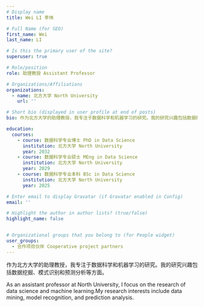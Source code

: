 ```yaml
---
# Display name
title: Wei LI 李伟

# Full Name (for SEO)
first_name: Wei
last_name: LI

# Is this the primary user of the site?
superuser: true

# Role/position
role: 助理教授 Assistant Professor

# Organizations/Affiliations
organizations:
  - name: 北方大学 North University
    url: ''

# Short bio (displayed in user profile at end of posts)
bio: 作为北方大学的助理教授，我专注于数据科学和机器学习的研究。我的研究兴趣包括数据挖掘、模式识别和预测分析等方面。

education:
  courses:
    - course: 数据科学专业博士 PhD in Data Science
      institution: 北方大学 North University
      year: 2032
    - course: 数据科学专业硕士 MEng in Data Science
      institution: 北方大学 North University
      year: 2029
    - course: 数据科学专业本科 BSc in Data Science
      institution: 北方大学 North University
      year: 2025

# Enter email to display Gravatar (if Gravatar enabled in Config)
email: ''

# Highlight the author in author lists? (true/false)
highlight_name: false


# Organizational groups that you belong to (for People widget)
user_groups:
  - 合作项目伙伴 Cooperative project partners
---
```

作为北方大学的助理教授，我专注于数据科学和机器学习的研究。我的研究兴趣包括数据挖掘、模式识别和预测分析等方面。

As an assistant professor at North University, I focus on the research of data science and machine learning.My research interests include data mining, model recognition, and prediction analysis.